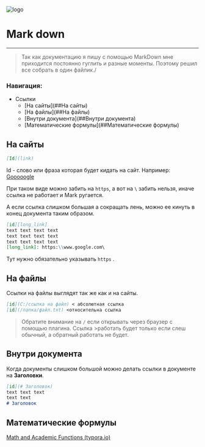 ![logo](https://camo.githubusercontent.com/9cea34faf167d624cbd777c3486efff1623ade844c3ad509168011219261bfb9/68747470733a2f2f636172676f2e64757374696e6375727469732e636f6d2f70726f6a656374732f6d61726b646f776e2f6d646f776e2d6865616465722e706e673f35)
# Mark down
----
> Так как документацию я пишу с помощью MarkDown мне приходится постоянно гуглить и разные моменты. Поэтому решил все собрать в один файлик./

### Навигация:

- Ссылки
	- [На сайты](##На сайты)
	- [На файлы](##На файлы)
	- [Внутри документа](##Внутри документа)
	- [Математические формулы](##Математические формулы)

## На сайты

```markdown
[Id](link)
```

Id - слово или фраза которая будет кидать на сайт.
Например: [Gooooogle](https://www.google.ru/)

При таком виде можно забить на `https`,  а вот на `\` забить нельзя, иначе ссылка не работает и Mark ругается. 

А если ссылка слишком большая а сокращать лень, можно ее кинуть в конец документа таким образом.

~~~markdown
[id][long_link]
text text text text
text text text text
text text text text
[long_link]: https:\\www.google.com\
~~~
Тут нужно обязательно указывать `https` . 



## На файлы

Ссылки на файлы выглядят так же как и на сайты.

~~~markdown
[id](C:/ссылка на файл) < абсолютная ссылка
[id](/папка/файл.txt) <относительна ссылка
~~~

>Обратите внимание на `/` если открывать через браузер с помощью плагина. Ссылка >работать будет только если слеш обычный, а обратный работать не будет.



## Внутри документа

Когда документы слишком большой можно делать ссылки в документе на **Заголовки**.

~~~markdown
[id](# Заголовок) 
text text text 
text text
# Заголовок
~~~



## Математические формулы

[Math and Academic Functions (typora.io)](https://support.typora.io/Math/#math-block-display-math)




